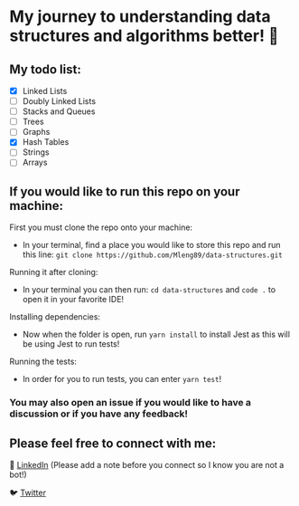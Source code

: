 # My journey to understanding data structures and algorithms better! :file_folder:

## My todo list:

- [x] Linked Lists
- [ ] Doubly Linked Lists
- [ ] Stacks and Queues
- [ ] Trees
- [ ] Graphs
- [x] Hash Tables
- [ ] Strings
- [ ] Arrays

## If you would like to run this repo on your machine:

First you must clone the repo onto your machine:

- In your terminal, find a place you would like to store this repo and run this line: `git clone https://github.com/Mleng89/data-structures.git`

Running it after cloning:
- In your terminal you can then run: `cd data-structures` and `code .` to open it in your favorite IDE!

Installing dependencies:
- Now when the folder is open, run `yarn install` to install Jest as this will be using Jest to run tests!

Running the tests:
- In order for you to run tests, you can enter `yarn test`!


### You may also open an issue if you would like to have a discussion or if you have any feedback!

## Please feel free to connect with me: 

:link: [LinkedIn](https://www.linkedin.com/in/matthew-leng/) (Please add a note before you connect so I know you are not a bot!)

:bird: [Twitter](https://twitter.com/matthewleng)
